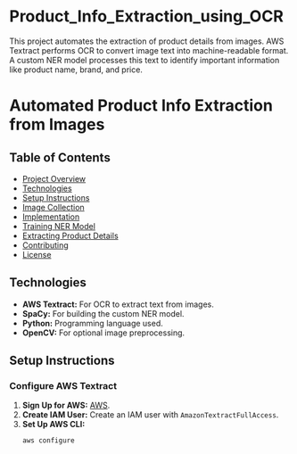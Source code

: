 # Product_Info_Extraction_using_OCR
This project automates the extraction of product details from images. AWS Textract performs OCR to convert image text into machine-readable format. A custom NER model processes this text to identify important information like product name, brand, and price.
# Automated Product Info Extraction from Images

## Table of Contents
- [Project Overview](#project-overview)
- [Technologies](#technologies)
- [Setup Instructions](#setup-instructions)
- [Image Collection](#image-collection)
- [Implementation](#implementation)
- [Training NER Model](#training-ner-model)
- [Extracting Product Details](#extracting-product-details)
- [Contributing](#contributing)
- [License](#license)

## Technologies
- **AWS Textract:** For OCR to extract text from images.
- **SpaCy:** For building the custom NER model.
- **Python:** Programming language used.
- **OpenCV:** For optional image preprocessing.

## Setup Instructions

### Configure AWS Textract
1. **Sign Up for AWS:** [AWS](https://aws.amazon.com/).
2. **Create IAM User:** Create an IAM user with `AmazonTextractFullAccess`.
3. **Set Up AWS CLI:**
   ```bash
   aws configure
